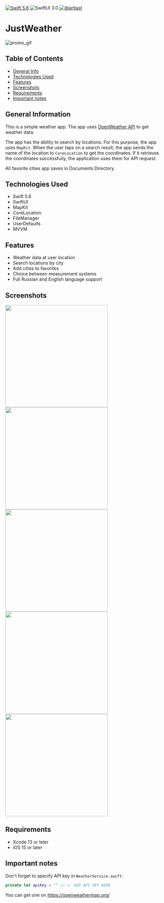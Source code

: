 [![Swift 5.6](https://img.shields.io/badge/Swift-5.6-red)](https://swift.org/download/)
![SwiftUI 3.0](https://img.shields.io/badge/SwiftUI-3.0-red)
[![@artlast](https://img.shields.io/badge/telegram-%40artlast-blue)](https://t.me/artlast)

# JustWeather
![promo_gif](https://user-images.githubusercontent.com/62947475/171035717-e0423a80-85dd-4645-ac1c-bc48de3785d4.gif)

## Table of Contents
* [General Info](#general-information)
* [Technologies Used](#technologies-used)
* [Features](#features)
* [Screenshots](#screenshots)
* [Requirements](#requirements)
* [Important notes](#important-notes)

## General Information
This is a simple weather app. The app uses [OpenWeather API](https://openweathermap.org/api/one-call-api#current) to get weather data.

The app has the ability to search by locations. For this purpose, the app uses `MapKit`. When the user taps on a search result, the app sends the name of the location to `CoreLocation` to get the coordinates. If it retrieves the coordinates successfully, the application uses them for API request.

All favorite cities app saves in Documents Directory.

## Technologies Used
* Swift 5.6
* SwiftUI
* MapKit
* CoreLocation
* FileManager
* UserDefaults
* MVVM

## Features
* Weather data at user location
* Search locations by city
* Add cities to favorites
* Choice between measurement systems
* Full Russian and English language support

## Screenshots
<img src="https://user-images.githubusercontent.com/62947475/171035800-a9b28db9-2a5a-414c-a937-df754f8460a1.png" height="320"> <img src="https://user-images.githubusercontent.com/62947475/171035804-4a620d6b-be0c-4521-af62-73c57ff43ede.png" height="320"> <img src="https://user-images.githubusercontent.com/62947475/171035792-f79f9b49-a76e-47ff-8575-6ddd2a88295d.png" height="320"> <img src="https://user-images.githubusercontent.com/62947475/171035806-fdd33d10-0751-4217-8456-ede6af7d27c6.png" height="320"> <img src="https://user-images.githubusercontent.com/62947475/171035808-c29866cb-2ef9-45d7-b86e-d2120f662bba.png" height="320">

## Requirements
* Xcode 13 or later
* iOS 15 or later

## Important notes
Don't forget to specify API key in `WeatherService.swift`:

```swift
private let apiKey = "" // <- ADD API KEY HERE
```

You can get one on https://openweathermap.org/
